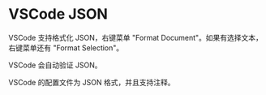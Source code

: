 # VSCode JSON

VSCode 支持格式化 JSON，右键菜单 "Format Document"。如果有选择文本，右键菜单还有 "Format Selection"。

VSCode 会自动验证 JSON。

VSCode 的配置文件为 JSON 格式，并且支持注释。
